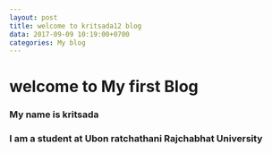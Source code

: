 ```yaml
---
layout: post
title: welcome to kritsada12 blog
data: 2017-09-09 10:19:00+0700
categories: My blog
---
```

# welcome to My first Blog
### My name is kritsada
### I am a student at Ubon ratchathani Rajchabhat University
